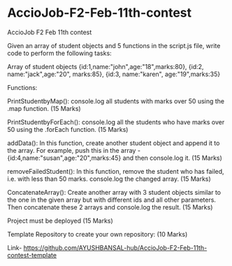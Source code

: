 # AccioJob-F2-Feb-11th-contest
AccioJob F2 Feb 11th contest

Given an array of student objects and 5 functions in the script.js file, write code to perform the following tasks:

Array of student objects
{id:1,name:"john",age:"18",marks:80}, {id:2, name:"jack",age:"20", marks:85}, {id:3, name:"karen", age:"19",marks:35}

Functions:

PrintStudentbyMap(): console.log all students with marks over 50 using the .map function. (15 Marks)

PrintStudentbyForEach(): console.log all the students who have marks over 50 using the .forEach function. (15 Marks)

addData(): In this function, create another student object and append it to the array. For example, push this in the array - {id:4,name:"susan",age:"20",marks:45} and then console.log it. (15 Marks)

removeFailedStudent(): In this function, remove the student who has failed, i.e. with less than 50 marks. console.log the changed array. (15 Marks)

ConcatenateArray(): Create another array with 3 student objects similar to the one in the given array but with different ids and all other parameters. Then concatenate these 2 arrays and console.log the result. (15 Marks)

Project must be deployed (15 Marks)

Template Repository to create your own repository: (10 Marks)

Link- https://github.com/AYUSHBANSAL-hub/AccioJob-F2-Feb-11th-contest-template
